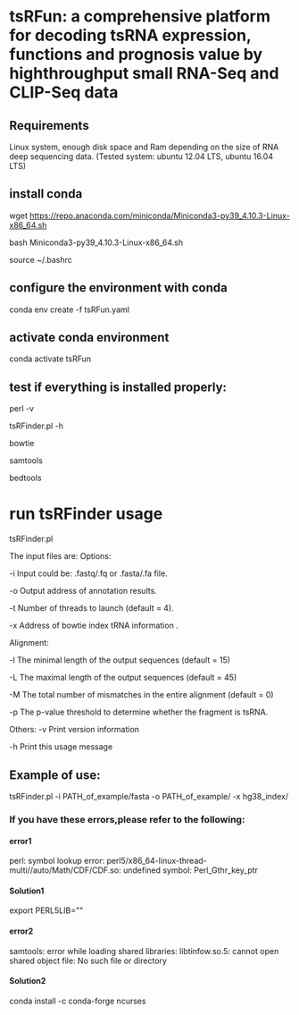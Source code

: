 # tsRFun: a comprehensive platform for decoding tsRNA expression, functions and prognosis value by highthroughput small RNA-Seq and CLIP-Seq data
## Requirements
Linux system, enough disk space and Ram depending on the size of RNA deep sequencing data. (Tested system: ubuntu 12.04 LTS,
ubuntu 16.04 LTS)

## install conda
wget https://repo.anaconda.com/miniconda/Miniconda3-py39_4.10.3-Linux-x86_64.sh

bash Miniconda3-py39_4.10.3-Linux-x86_64.sh

source ~/.bashrc

## configure the environment with conda
conda env create -f tsRFun.yaml

## activate conda environment
conda activate tsRFun

## test if everything is installed properly:
perl -v

tsRFinder.pl -h

bowtie

samtools

bedtools

# run tsRFinder usage
tsRFinder.pl

The input files are:
Options:

  -i <file>	Input could be: .fastq/.fq or .fasta/.fa file. 
  
  -o <file>	Output address of annotation results.
  
  -t <int>	Number of threads to launch (default = 4).
  
  -x <str>	Address of bowtie index tRNA information .
  

Alignment:
  
  -l <int>	The minimal length of the output sequences (default = 15)
  
  -L <int>	The maximal length of the output sequences (default = 45)
  
  -M <int>	The total number of mismatches in the entire alignment (default = 0)
  
  -p <float>	The p-value threshold to determine whether the fragment is tsRNA.
  
Others:
  -v		Print version information
  
  -h		Print this usage message

## Example of use:
tsRFinder.pl -i PATH_of_example/fasta -o PATH_of_example/ -x hg38_index/

### If you have these errors,please refer to the following:
#### error1
perl: symbol lookup error: perl5/x86_64-linux-thread-multi//auto/Math/CDF/CDF.so: undefined symbol: Perl_Gthr_key_ptr
#### Solution1
export PERL5LIB=""
#### error2
samtools: error while loading shared libraries: libtinfow.so.5: cannot open shared object file: No such file or directory
#### Solution2
conda install -c conda-forge ncurses
